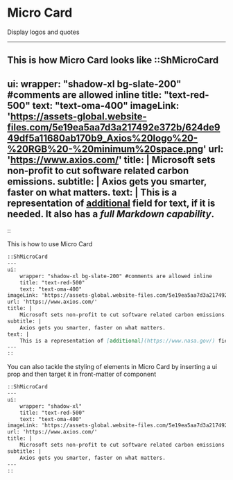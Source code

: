 # Micro Card
Display logos and quotes 
____

This is how Micro Card looks like
::ShMicroCard
---
ui:
    wrapper: "shadow-xl bg-slate-200" #comments are allowed inline
    title: "text-red-500"
    text: "text-oma-400"
imageLink: 'https://assets-global.website-files.com/5e19ea5aa7d3a217492e372b/624de949df5a11680ab170b9_Axios%20logo%20-%20RGB%20-%20minimum%20space.png'
url: 'https://www.axios.com/'
title: |
    Microsoft sets non-profit to cut software related carbon emissions. 
subtitle: |
    Axios gets you smarter, faster on what matters.
text: |
    This is a representation of [additional](https://www.nasa.gov/) field for text, if it is needed. It also has a *full Markdown capability*.
---
::

This is how to use Micro Card
```md
::ShMicroCard
---
ui:
    wrapper: "shadow-xl bg-slate-200" #comments are allowed inline
    title: "text-red-500"
    text: "text-oma-400"
imageLink: 'https://assets-global.website-files.com/5e19ea5aa7d3a217492e372b/624de949df5a11680ab170b9_Axios%20logo%20-%20RGB%20-%20minimum%20space.png'
url: 'https://www.axios.com/'
title: |
    Microsoft sets non-profit to cut software related carbon emissions. 
subtitle: |
    Axios gets you smarter, faster on what matters.
text: |
    This is a representation of [additional](https://www.nasa.gov/) field for text, if it is needed. It also has a *full Markdown capability*.
---
::
```

You can also tackle the styling of elements in Micro Card by inserting a ui prop and then target it in front-matter of component

```md
::ShMicroCard
---
ui:
    wrapper: "shadow-xl"
    title: "text-red-500"
    text: "text-oma-400"
imageLink: 'https://assets-global.website-files.com/5e19ea5aa7d3a217492e372b/624de949df5a11680ab170b9_Axios%20logo%20-%20RGB%20-%20minimum%20space.png'
url: 'https://www.axios.com/'
title: |
    Microsoft sets non-profit to cut software related carbon emissions
subtitle: |
    Axios gets you smarter, faster on what matters.
---
::
```